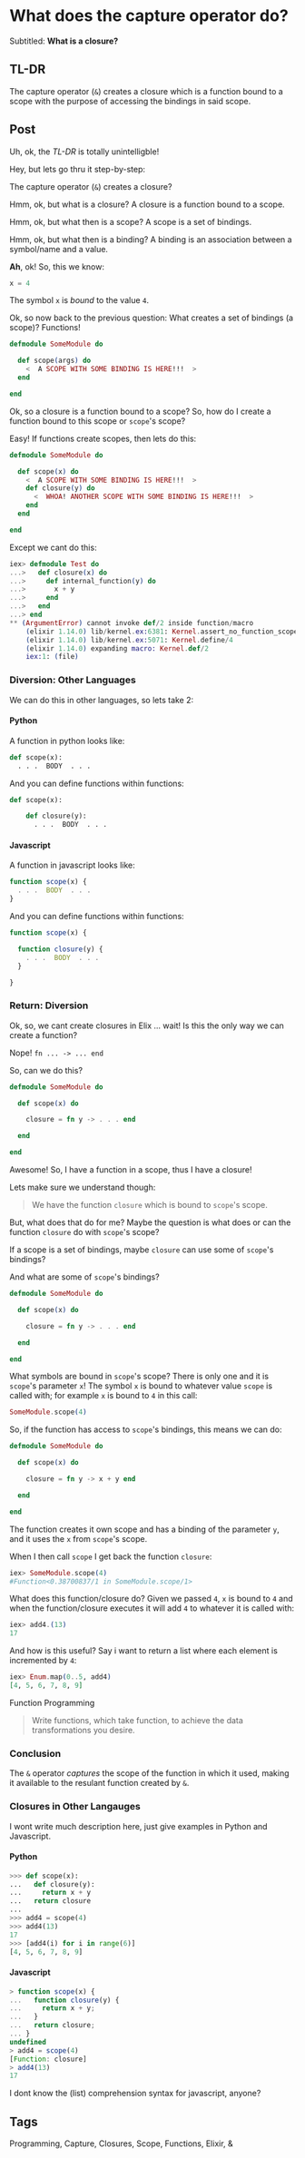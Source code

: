 # What does the capture operator do?

Subtitled: **What is a closure?**

## TL-DR

The capture operator (`&`) creates a closure which is a function bound to a scope with the purpose of accessing the bindings in said scope.

## Post

Uh, ok, the *TL-DR* is totally unintelligble!

Hey, but lets go thru it step-by-step:

The capture operator (`&`) creates a closure?

Hmm, ok, but what is a closure? A closure is a function bound to a scope.

Hmm, ok, but what then is a scope? A scope is a set of bindings.

Hmm, ok, but what then is a binding? A binding is an association between a symbol/name and a value.

**Ah**, ok! So, this we know:

```elixir
x = 4
```

The symbol `x` is *bound* to the value `4`.

Ok, so now back to the previous question: What creates a set of bindings (a scope)? Functions!

```elixir
defmodule SomeModule do

  def scope(args) do
    <  A SCOPE WITH SOME BINDING IS HERE!!!  >
  end

end
```

Ok, so a closure is a function bound to a scope? So, how do I create a function bound to this scope or `scope`'s scope?

Easy! If functions create scopes, then lets do this:

```elixir
defmodule SomeModule do

  def scope(x) do
    <  A SCOPE WITH SOME BINDING IS HERE!!!  >
    def closure(y) do
      <  WHOA! ANOTHER SCOPE WITH SOME BINDING IS HERE!!!  >
    end
  end

end
```

Except we cant do this:

```elixir
iex> defmodule Test do
...>   def closure(x) do
...>     def internal_function(y) do
...>       x + y
...>     end
...>   end
...> end
** (ArgumentError) cannot invoke def/2 inside function/macro
    (elixir 1.14.0) lib/kernel.ex:6381: Kernel.assert_no_function_scope/3
    (elixir 1.14.0) lib/kernel.ex:5071: Kernel.define/4
    (elixir 1.14.0) expanding macro: Kernel.def/2
    iex:1: (file)
```

### Diversion: Other Languages

We can do this in other languages, so lets take 2:

#### Python

A function in python looks like:

```python
def scope(x):
  . . .  BODY  . . .
```

And you can define functions within functions:

```python
def scope(x):

    def closure(y):
      . . .  BODY  . . .

```

#### Javascript

A function in javascript looks like:

```javascript
function scope(x) {
  . . .  BODY  . . .
}
```

And you can define functions within functions:

```javascript
function scope(x) {

  function closure(y) {
    . . .  BODY  . . .
  }

}
```

### Return: Diversion

Ok, so, we cant create closures in Elix ... wait! Is this the only way we can create
a function?

Nope! `fn ... -> ... end`

So, can we do this?

```elixir
defmodule SomeModule do

  def scope(x) do

    closure = fn y -> . . . end

  end

end
```

Awesome! So, I have a function in a scope, thus I have a closure!

Lets make sure we understand though:

> We have the function `closure` which is bound to `scope`'s scope.

But, what does that do for me? Maybe the question is what does or can the function
`closure` do with `scope`'s scope?

If a scope is a set of bindings, maybe `closure` can use some of `scope`'s bindings?

And what are some of `scope`'s bindings?

```elixir
defmodule SomeModule do

  def scope(x) do

    closure = fn y -> . . . end

  end

end
```

What symbols are bound in `scope`'s scope? There is only one and it is `scope`'s
parameter `x`! The symbol `x` is bound to whatever value `scope` is called with; for
example `x` is bound to `4` in this call:

```elixir
SomeModule.scope(4)
```

So, if the function has access to `scope`'s bindings, this means we can do:

```elixir
defmodule SomeModule do

  def scope(x) do

    closure = fn y -> x + y end

  end

end
```

The function creates it own scope and has a binding of the parameter `y`, and
it uses the `x` from `scope`'s scope.

When I then call `scope` I get back the function `closure`:

```elixir
iex> SomeModule.scope(4)
#Function<0.38700837/1 in SomeModule.scope/1>
```

What does this function/closure do? Given we passed `4`, `x` is bound to `4`
and when the function/closure executes it will add `4` to whatever it is called
with:

```elixir
iex> add4.(13)
17
```

And how is this useful? Say i want to return a list where each element is incremented
by `4`:

```elixir
iex> Enum.map(0..5, add4)
[4, 5, 6, 7, 8, 9]
```

Function Programming

> Write functions, which take function, to achieve the data transformations you desire.


### Conclusion

The `&` operator *captures* the scope of the function in which it used, making it available
to the resulant function created by `&`.

### Closures in Other Langauges

I wont write much description here, just give examples in Python and Javascript.

#### Python

```python
>>> def scope(x):
...   def closure(y):
...     return x + y
...   return closure
...
>>> add4 = scope(4)
>>> add4(13)
17
>>> [add4(i) for i in range(6)]
[4, 5, 6, 7, 8, 9]
```

#### Javascript

```javascript
> function scope(x) {
...   function closure(y) {
...     return x + y;
...   }
...   return closure;
... }
undefined
> add4 = scope(4)
[Function: closure]
> add4(13)
17
```

I dont know the (list) comprehension syntax for javascript, anyone?

## Tags

Programming, Capture, Closures, Scope, Functions, Elixir, &
